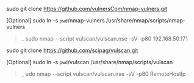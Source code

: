 
sudo git clone https://github.com/vulnersCom/nmap-vulners.git 

[Optional] sudo ln -s `pwd`/nmap-vulners /usr/share/nmap/scripts/nmap-vulners

>_ sudo nmap --script vulscan/vulscan.nse -sV -p80 192.168.50.171


sudo git clone https://github.com/scipag/vulscan.git

[Optional] sudo ln -s `pwd`/vulscan /usr/share/nmap/scripts/vulscan

>_ udo nmap --script vulscan/vulscan.nse -sV -p80 RemoteHostIp

